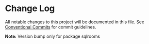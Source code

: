 # Change Log

All notable changes to this project will be documented in this file.
See [Conventional Commits](https://conventionalcommits.org) for commit guidelines.



**Note:** Version bump only for package sqlrooms
